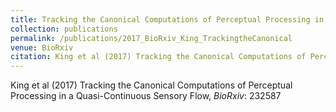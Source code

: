 ```yaml
---
title: Tracking the Canonical Computations of Perceptual Processing in a Quasi-Continuous Sensory Flow
collection: publications
permalink: /publications/2017_BioRxiv_King_TrackingtheCanonical
venue: BioRxiv
citation: King et al (2017) Tracking the Canonical Computations of Perceptual Processing in a Quasi-Continuous Sensory Flow, <i>BioRxiv</i>: 232587
---
```

King et al (2017) Tracking the Canonical Computations of Perceptual Processing in a Quasi-Continuous Sensory Flow, <i>BioRxiv</i>: 232587
